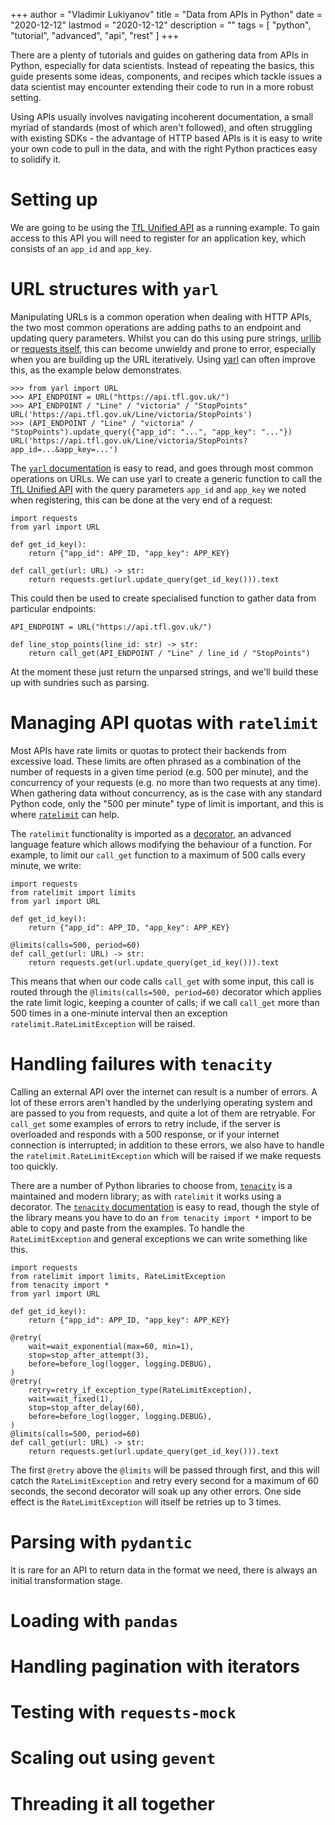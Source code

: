 +++
author = "Vladimir Lukiyanov"
title = "Data from APIs in Python"
date = "2020-12-12"
lastmod = "2020-12-12"
description = ""
tags = [
"python", "tutorial", "advanced", "api", "rest"
]
+++

There are a plenty of tutorials and guides on gathering data from APIs in Python, especially for data scientists. Instead of repeating the basics, this guide presents some ideas, components, and recipes which tackle issues a data scientist may encounter extending their code to run in a more robust setting.

Using APIs usually involves navigating incoherent documentation, a small myriad of standards (most of which aren't followed), and often struggling with existing SDKs - the advantage of HTTP based APIs is it is easy to write your own code to pull in the data, and with the right Python practices easy to solidify it.

# Setting up

We are going to be using the [TfL Unified API](https://api-portal.tfl.gov.uk/) as a running example. To gain access to this API you will need to register for an application key, which consists of an `app_id` and `app_key`.

# URL structures with `yarl`

Manipulating URLs is a common operation when dealing with HTTP APIs, the two most common operations are adding paths to an endpoint and updating query parameters. Whilst you can do this using pure strings, [urllib](https://docs.python.org/3/library/urllib.request.html#urllib-examples) or [requests itself](https://requests.readthedocs.io/en/master/user/quickstart/#passing-parameters-in-urls), this can become unwieldy and prone to error, especially when you are building up the URL iteratively. Using [yarl](https://github.com/aio-libs/yarl) can often improve this, as the example below demonstrates.

```python3
>>> from yarl import URL
>>> API_ENDPOINT = URL("https://api.tfl.gov.uk/")
>>> API_ENDPOINT / "Line" / "victoria" / "StopPoints" 
URL('https://api.tfl.gov.uk/Line/victoria/StopPoints')
>>> (API_ENDPOINT / "Line" / "victoria" / "StopPoints").update_query({"app_id": "...", "app_key": "..."})
URL('https://api.tfl.gov.uk/Line/victoria/StopPoints?app_id=...&app_key=...')
```

The [`yarl` documentation](https://yarl.readthedocs.io/en/latest/) is easy to read, and goes through most common operations on URLs. We can use yarl to create a generic function to call the [TfL Unified API](https://api-portal.tfl.gov.uk/) with the query parameters `app_id` and `app_key` we noted when registering, this can be done at the very end of a request:

```python3
import requests
from yarl import URL

def get_id_key():
    return {"app_id": APP_ID, "app_key": APP_KEY}

def call_get(url: URL) -> str:
    return requests.get(url.update_query(get_id_key())).text
```

This could then be used to create specialised function to gather data from particular endpoints:

```python3
API_ENDPOINT = URL("https://api.tfl.gov.uk/")

def line_stop_points(line_id: str) -> str:
    return call_get(API_ENDPOINT / "Line" / line_id / "StopPoints")
```

At the moment these just return the unparsed strings, and we'll build these up with sundries such as parsing.

# Managing API quotas with `ratelimit`

Most APIs have rate limits or quotas to protect their backends from excessive load. These limits are often phrased as a combination of the number of requests in a given time period (e.g. 500 per minute), and the concurrency of your requests (e.g. no more than two requests at any time). When gathering data without concurrency, as is the case with any standard Python code, only the "500 per minute" type of limit is important, and this is where [`ratelimit`](https://pypi.org/project/ratelimit/) can help.

The `ratelimit` functionality is imported as a [decorator](https://realpython.com/primer-on-python-decorators/), an advanced language feature which allows modifying the behaviour of a function. For example, to limit our `call_get` function to a maximum of 500 calls every minute, we write:

```python3
import requests
from ratelimit import limits
from yarl import URL

def get_id_key():
    return {"app_id": APP_ID, "app_key": APP_KEY}

@limits(calls=500, period=60)
def call_get(url: URL) -> str:
    return requests.get(url.update_query(get_id_key())).text
```

This means that when our code calls `call_get` with some input, this call is routed through the `@limits(calls=500, period=60)` decorator which applies the rate limit logic, keeping a counter of calls; if we call `call_get` more than 500 times in a one-minute interval then an exception `ratelimit.RateLimitException` will be raised.

# Handling failures with `tenacity`

Calling an external API over the internet can result is a number of errors. A lot of these errors aren't handled by the underlying operating system and are passed to you from requests, and quite a lot of them are retryable. For `call_get` some examples of errors to retry include, if the server is overloaded and responds with a 500 response, or if your internet connection is interrupted; in addition to these errors, we also have to handle the `ratelimit.RateLimitException` which will be raised if we make requests too quickly.

There are a number of Python libraries to choose from, [`tenacity`](https://github.com/jd/tenacity) is a maintained and modern library; as with `ratelimit` it works using a decorator. The [`tenacity` documentation](https://tenacity.readthedocs.io/en/latest/) is easy to read, though the style of the library means you have to do an `from tenacity import *` import to be able to copy and paste from the examples. To handle the `RateLimitException` and general exceptions we can write something like this.

```python3
import requests
from ratelimit import limits, RateLimitException
from tenacity import *
from yarl import URL

def get_id_key():
    return {"app_id": APP_ID, "app_key": APP_KEY}

@retry(
    wait=wait_exponential(max=60, min=1),
    stop=stop_after_attempt(3),
    before=before_log(logger, logging.DEBUG),
)
@retry(
    retry=retry_if_exception_type(RateLimitException),
    wait=wait_fixed(1),
    stop=stop_after_delay(60),
    before=before_log(logger, logging.DEBUG),
)
@limits(calls=500, period=60)
def call_get(url: URL) -> str:
    return requests.get(url.update_query(get_id_key())).text
```

The first `@retry` above the `@limits` will be passed through first, and this will catch the `RateLimitException` and retry every second for a maximum of 60 seconds, the second decorator will soak up any other errors. One side effect is the `RateLimitException` will itself be retries up to 3 times.

# Parsing with `pydantic`

It is rare for an API to return data in the format we need, there is always an initial transformation stage. 

# Loading with `pandas`

# Handling pagination with iterators

# Testing with `requests-mock`

# Scaling out using `gevent`

# Threading it all together
